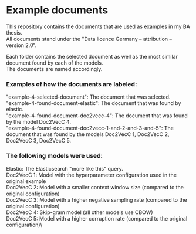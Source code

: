 # Example documents
This repository contains the documents that are used as examples in my BA thesis.\
All documents stand under the "Data licence Germany – attribution – version 2.0".

Each folder contains the selected document as well as the most similar document found by each of the models.\
The documents are named accordingly. 


### Examples of how the documents are labeled:
"example-4-selected-document": The document that was selected.\
"example-4-found-document-elastic": The document that was found by elastic.\
"example-4-found-document-doc2vecc-4": The document that was found by the model Doc2VecC 4.\
"example-4-found-document-doc2vecc-1-and-2-and-3-and-5": The document that was found by the models Doc2VecC 1, Doc2VecC 2, Doc2VecC 3, Doc2VecC 5.

### The following models were used:
Elastic:    The Elasticsearch "more like this" query.\
Doc2VecC 1: Model with the hyperparameter configuration used in the original example\
Doc2VecC 2: Model with a smaller context window size (compared to the original configuration)\
Doc2VecC 3: Model with a higher negative sampling rate (compared to the original configuration)\
Doc2VecC 4: Skip-gram model (all other models use CBOW)\
Doc2VecC 5: Model with a higher corruption rate (compared to the original configuration)\


